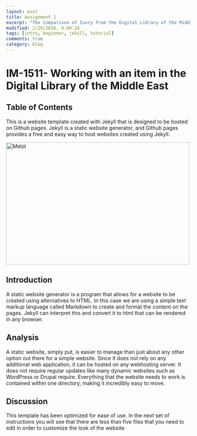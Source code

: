 ```yaml
---
layout: post
title: Assignment 1
excerpt: "The Comparison of Ivory from the Digital Library of the Middle East"
modified: 2/29/2016, 9:00:24
tags: [intro, beginner, jekyll, tutorial]
comments: true
category: blog
---
```


# IM-1511- Working with an item in the Digital Library of the Middle East

## Table of Contents
This is a website template created with Jekyll that is designed to be hosted on Github pages. Jekyll is a static website generator, and Github pages provides a free and easy way to host websites created using Jekyll.

<img src="bio-photo.jpg" alt="Melol" width="500" height="333">

## Introduction
A static website generator is a program that allows for a website to be created using alternatives to HTML. In this case we are using a simple text markup language called Markdown to create and format the content on the pages. Jekyll can interpret this and convert it to html that can be rendered in any browser.

## Analysis
A static website, simply put, is easier to manage than just about any other option out there for a simple website. Since it does not rely on any additional web application, it can be hosted on any webhosting server. It does not require regular updates like many dynamic websites such as WordPress or Drupal require. Everything that the website needs to work is contained within one directory, making it incredibly easy to move.

## Discussion
This template has been optimized for ease of use. In the next set of instructions you will see that there are less than five files that you need to edit in order to customize the look of the website.
